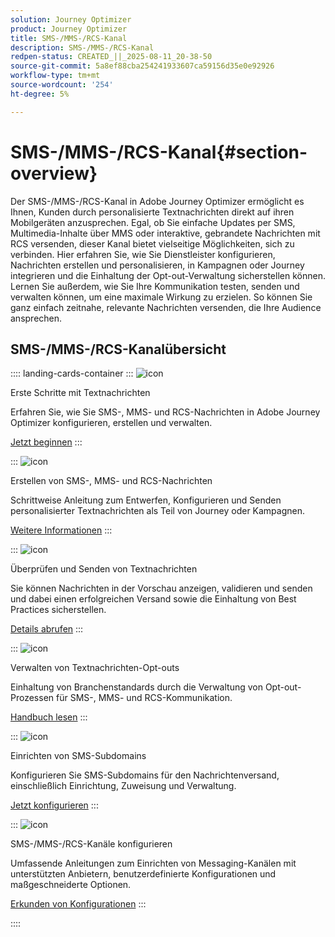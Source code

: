```yaml
---
solution: Journey Optimizer
product: Journey Optimizer
title: SMS-/MMS-/RCS-Kanal
description: SMS-/MMS-/RCS-Kanal
redpen-status: CREATED_||_2025-08-11_20-38-50
source-git-commit: 5a8ef88cba254241933607ca59156d35e0e92926
workflow-type: tm+mt
source-wordcount: '254'
ht-degree: 5%

---
```



# SMS-/MMS-/RCS-Kanal{#section-overview}

Der SMS-/MMS-/RCS-Kanal in Adobe Journey Optimizer ermöglicht es Ihnen, Kunden durch personalisierte Textnachrichten direkt auf ihren Mobilgeräten anzusprechen. Egal, ob Sie einfache Updates per SMS, Multimedia-Inhalte über MMS oder interaktive, gebrandete Nachrichten mit RCS versenden, dieser Kanal bietet vielseitige Möglichkeiten, sich zu verbinden. Hier erfahren Sie, wie Sie Dienstleister konfigurieren, Nachrichten erstellen und personalisieren, in Kampagnen oder Journey integrieren und die Einhaltung der Opt-out-Verwaltung sicherstellen können. Lernen Sie außerdem, wie Sie Ihre Kommunikation testen, senden und verwalten können, um eine maximale Wirkung zu erzielen. So können Sie ganz einfach zeitnahe, relevante Nachrichten versenden, die Ihre Audience ansprechen.

## SMS-/MMS-/RCS-Kanalübersicht

:::: landing-cards-container
:::
![icon](https://cdn.experienceleague.adobe.com/icons/circle-play.svg?lang=de)

Erste Schritte mit Textnachrichten

Erfahren Sie, wie Sie SMS-, MMS- und RCS-Nachrichten in Adobe Journey Optimizer konfigurieren, erstellen und verwalten.

[Jetzt beginnen](../using/sms/get-started-sms.md)
:::

:::
![icon](https://cdn.experienceleague.adobe.com/icons/list-check.svg?lang=de)

Erstellen von SMS-, MMS- und RCS-Nachrichten

Schrittweise Anleitung zum Entwerfen, Konfigurieren und Senden personalisierter Textnachrichten als Teil von Journey oder Kampagnen.

[Weitere Informationen](../using/sms/create-sms.md)
:::

:::
![icon](https://cdn.experienceleague.adobe.com/icons/list-check.svg?lang=de)

Überprüfen und Senden von Textnachrichten

Sie können Nachrichten in der Vorschau anzeigen, validieren und senden und dabei einen erfolgreichen Versand sowie die Einhaltung von Best Practices sicherstellen.

[Details abrufen](../using/sms/send-sms.md)
:::

:::
![icon](https://cdn.experienceleague.adobe.com/icons/shield-halved.svg?lang=de)

Verwalten von Textnachrichten-Opt-outs

Einhaltung von Branchenstandards durch die Verwaltung von Opt-out-Prozessen für SMS-, MMS- und RCS-Kommunikation.

[Handbuch lesen](../using/sms/sms-opt-out.md)
:::

:::
![icon](https://cdn.experienceleague.adobe.com/icons/gear.svg?lang=de)

Einrichten von SMS-Subdomains

Konfigurieren Sie SMS-Subdomains für den Nachrichtenversand, einschließlich Einrichtung, Zuweisung und Verwaltung.

[Jetzt konfigurieren](../using/sms/sms-subdomains.md)
:::

:::
![icon](https://cdn.experienceleague.adobe.com/icons/code-branch.svg?lang=de)

SMS-/MMS-/RCS-Kanäle konfigurieren

Umfassende Anleitungen zum Einrichten von Messaging-Kanälen mit unterstützten Anbietern, benutzerdefinierte Konfigurationen und maßgeschneiderte Optionen.

[Erkunden von Konfigurationen](configure-sms-landing-page.md)
:::

::::
